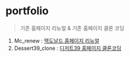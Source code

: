 # portfolio
> 기존 홈페이지 리뉴얼 & 기존 홈페이지 클론 코딩

1. Mc_renew : [맥도날드 홈페이지 리뉴얼](http://wlals00.dothome.co.kr/)
2. Dessert39_clone : [디저트39 홈페이지 클론코딩](http://reeeng9.dothome.co.kr/)
